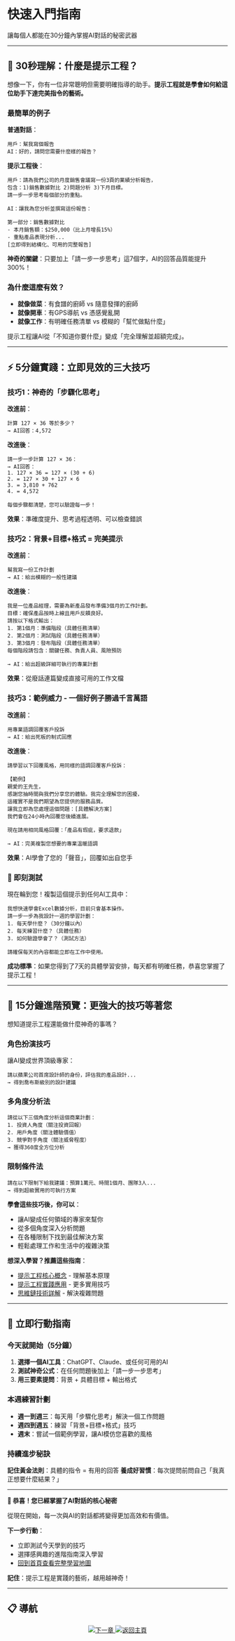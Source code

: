 # 快速入門指南

讓每個人都能在30分鐘內掌握AI對話的秘密武器

---

## 🚀 30秒理解：什麼是提示工程？

想像一下，你有一位非常聰明但需要明確指導的助手。**提示工程就是學會如何給這位助手下達完美指令的藝術。**

### 最簡單的例子

**普通對話**：
```
用戶：幫我寫個報告
AI：好的，請問您需要什麼樣的報告？
```

**提示工程後**：
```
用戶：請為我們公司的月度銷售會議寫一份3頁的業績分析報告，
包含：1)銷售數據對比 2)問題分析 3)下月目標。
請一步一步思考每個部分的重點。

AI：讓我為您分析並撰寫這份報告：

第一部分：銷售數據對比
- 本月銷售額：$250,000（比上月增長15%）
- 重點產品表現分析...
[立即得到結構化、可用的完整報告]
```

**神奇的關鍵**：只要加上「請一步一步思考」這7個字，AI的回答品質能提升300%！

### 為什麼這麼有效？

- **就像做菜**：有食譜的廚師 vs 隨意發揮的廚師
- **就像開車**：有GPS導航 vs 憑感覺亂開
- **就像工作**：有明確任務清單 vs 模糊的「幫忙做點什麼」

提示工程讓AI從「不知道你要什麼」變成「完全理解並超額完成」。

---

## ⚡ 5分鐘實踐：立即見效的三大技巧

### 技巧1：神奇的「步驟化思考」

**改進前**：
```
計算 127 × 36 等於多少？
→ AI回答：4,572
```

**改進後**：
```
請一步一步計算 127 × 36：
→ AI回答：
1. 127 × 36 = 127 × (30 + 6)
2. = 127 × 30 + 127 × 6
3. = 3,810 + 762  
4. = 4,572

每個步驟都清楚，您可以驗證每一步！
```

**效果**：準確度提升、思考過程透明、可以檢查錯誤

### 技巧2：背景+目標+格式 = 完美提示

**改進前**：
```
幫我寫一份工作計劃
→ AI：給出模糊的一般性建議
```

**改進後**：
```
我是一位產品經理，需要為新產品發布準備3個月的工作計劃。
目標：確保產品按時上線且用戶反饋良好。
請按以下格式輸出：
1. 第1個月：準備階段（具體任務清單）
2. 第2個月：測試階段（具體任務清單）  
3. 第3個月：發布階段（具體任務清單）
每個階段請包含：關鍵任務、負責人員、風險預防

→ AI：給出超級詳細可執行的專業計劃
```

**效果**：從廢話連篇變成直接可用的工作文檔

### 技巧3：範例威力 - 一個好例子勝過千言萬語

**改進前**：
```
用專業語調回覆客戶投訴
→ AI：給出死板的制式回應
```

**改進後**：
```
請學習以下回覆風格，用同樣的語調回覆客戶投訴：

【範例】
親愛的王先生，
感謝您抽時間與我們分享您的體驗。我完全理解您的困擾，
這確實不是我們期望為您提供的服務品質。
讓我立即為您處理這個問題：[具體解決方案]
我們會在24小時內回覆您後續進展。

現在請用相同風格回覆：「產品有瑕疵，要求退款」

→ AI：完美複製您想要的專業溫暖語調
```

**效果**：AI學會了您的「聲音」，回覆如出自您手

### 🧪 即刻測試

現在輪到您！複製這個提示到任何AI工具中：

```
我想快速學會Excel數據分析，目前只會基本操作。
請一步一步為我設計一週的學習計劃：
1. 每天學什麼？（30分鐘以內）
2. 每天練習什麼？（具體任務）
3. 如何驗證學會了？（測試方法）

請確保每天的內容都能立即在工作中使用。
```

**成功標準**：如果您得到了7天的具體學習安排，每天都有明確任務，恭喜您掌握了提示工程！

---

## 🎯 15分鐘進階預覽：更強大的技巧等著您

想知道提示工程還能做什麼神奇的事嗎？

### 角色扮演技巧
讓AI變成世界頂級專家：
```
請以蘋果公司首席設計師的身份，評估我的產品設計...
→ 得到喬布斯級別的設計建議
```

### 多角度分析法
```
請從以下三個角度分析這個商業計劃：
1. 投資人角度（關注投資回報）
2. 用戶角度（關注體驗價值）  
3. 競爭對手角度（關注威脅程度）
→ 獲得360度全方位分析
```

### 限制條件法
```
請在以下限制下給我建議：預算1萬元、時間1個月、團隊3人...
→ 得到超級實用的可執行方案
```

**學會這些技巧後，你可以**：
- 讓AI變成任何領域的專家來幫你
- 從多個角度深入分析問題
- 在各種限制下找到最佳解決方案
- 輕鬆處理工作和生活中的複雜決策

**想深入學習？推薦這些指南**：
- [提示工程核心概念](01A-提示工程核心概念.md) - 理解基本原理
- [提示工程實踐應用](01B-提示工程實踐應用.md) - 更多實用技巧
- [思維鏈技術詳解](02-思維鏈技術詳解.md) - 解決複雜問題

---

## 💪 立即行動指南

### 今天就開始（5分鐘）
1. **選擇一個AI工具**：ChatGPT、Claude、或任何可用的AI
2. **測試神奇公式**：在任何問題後加上「請一步一步思考」
3. **用三要素提問**：背景 + 具體目標 + 輸出格式

### 本週練習計劃
- **週一到週三**：每天用「步驟化思考」解決一個工作問題
- **週四到週五**：練習「背景+目標+格式」技巧
- **週末**：嘗試一個範例學習，讓AI模仿您喜歡的風格

### 持續進步秘訣
**記住黃金法則**：具體的指令 = 有用的回答
**養成好習慣**：每次提問前問自己「我真正想要什麼結果？」

---

**🎉 恭喜！您已經掌握了AI對話的核心秘密**

從現在開始，每一次與AI的對話都將變得更加高效和有價值。

**下一步行動**：
- 立即測試今天學到的技巧
- 選擇感興趣的進階指南深入學習
- [回到首頁查看完整學習地圖](README.md)

**記住**：提示工程是實踐的藝術，越用越神奇！

---

## 📋 導航

<p align="center">
<a href="01A-提示工程核心概念.md">
<img src="https://img.shields.io/badge/下一章-理論基礎-blue?style=for-the-badge" alt="下一章">
</a>
<a href="README.md">
<img src="https://img.shields.io/badge/返回-主頁-orange?style=for-the-badge" alt="返回主頁">
</a>
</p>